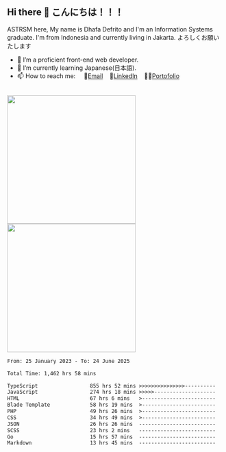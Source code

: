 ## Hi there 👋 こんにちは！！！
ASTRSM here, My name is Dhafa Defrito and I'm an Information Systems graduate. I'm from Indonesia and currently living in Jakarta. よろしくお願いたします

- 🔭 I’m a proficient front-end web developer.
- 🌱 I’m currently learning Japanese(日本語).
- 📫 How to reach me: &nbsp;&nbsp;&nbsp;&nbsp;📧[Email](ddefrito@gmail.com)&nbsp;&nbsp;&nbsp;&nbsp;💼[LinkedIn](https://www.linkedin.com/in/dhafad)&nbsp;&nbsp;&nbsp;&nbsp;👨‍🎨[Portofolio](https://ddefrito.vercel.app/)

<br>

<div align="left">
  <img src="https://media1.tenor.com/m/F96DSPtSiSgAAAAd/isekaijoucho-kamitsubaki.gif" height="300" />
	<a href="https://last.fm/user/nerumaeni"><img src="https://lastfm-recently-played.vercel.app/api?user=nerumaeni&count=5" height="300" /></a>
</div=

<!--START_SECTION:waka-->

```txt
From: 25 January 2023 - To: 24 June 2025

Total Time: 1,462 hrs 58 mins

TypeScript                 855 hrs 52 mins >>>>>>>>>>>>>>>----------   58.50 %
JavaScript                 274 hrs 18 mins >>>>>--------------------   18.75 %
HTML                       67 hrs 6 mins   >------------------------   04.59 %
Blade Template             58 hrs 19 mins  >------------------------   03.99 %
PHP                        49 hrs 26 mins  >------------------------   03.38 %
CSS                        34 hrs 49 mins  >------------------------   02.38 %
JSON                       26 hrs 26 mins  -------------------------   01.81 %
SCSS                       23 hrs 2 mins   -------------------------   01.57 %
Go                         15 hrs 57 mins  -------------------------   01.09 %
Markdown                   13 hrs 45 mins  -------------------------   00.94 %
```

<!--END_SECTION:waka-->
